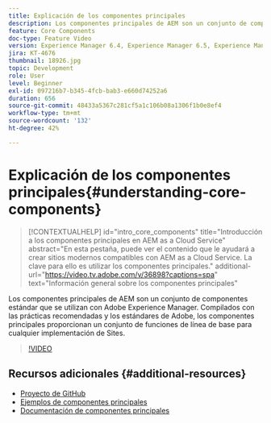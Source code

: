 ```yaml
---
title: Explicación de los componentes principales
description: Los componentes principales de AEM son un conjunto de componentes estándar que se utilizan con Adobe Experience Manager. Compilados con las prácticas recomendadas y los estándares de Adobe, los componentes principales proporcionan un conjunto de funciones de línea de base para cualquier implementación de Sites.
feature: Core Components
doc-type: Feature Video
version: Experience Manager 6.4, Experience Manager 6.5, Experience Manager as a Cloud Service
jira: KT-4676
thumbnail: 18926.jpg
topic: Development
role: User
level: Beginner
exl-id: 097216b7-b345-4fcb-bab3-e660d74252a6
duration: 656
source-git-commit: 48433a5367c281cf5a1c106b08a1306f1b0e8ef4
workflow-type: tm+mt
source-wordcount: '132'
ht-degree: 42%

---
```


# Explicación de los componentes principales{#understanding-core-components}

>[!CONTEXTUALHELP]
>id="intro_core_components"
>title="Introducción a los componentes principales en AEM as a Cloud Service"
>abstract="En esta pestaña, puede ver el contenido que le ayudará a crear sitios modernos compatibles con AEM as a Cloud Service. La clave para ello es utilizar los componentes principales."
>additional-url="https://video.tv.adobe.com/v/36898?captions=spa" text="Información general sobre los componentes principales"

Los componentes principales de AEM son un conjunto de componentes estándar que se utilizan con Adobe Experience Manager. Compilados con las prácticas recomendadas y los estándares de Adobe, los componentes principales proporcionan un conjunto de funciones de línea de base para cualquier implementación de Sites.

>[!VIDEO](https://video.tv.adobe.com/v/36898?quality=12&learn=on&captions=spa)

## Recursos adicionales {#additional-resources}

* [Proyecto de GitHub](https://github.com/adobe/aem-core-wcm-components)
* [Ejemplos de componentes principales](https://www.aemcomponents.dev/)
* [Documentación de componentes principales](https://experienceleague.adobe.com/docs/experience-manager-core-components/using/introduction.html?lang=es)
